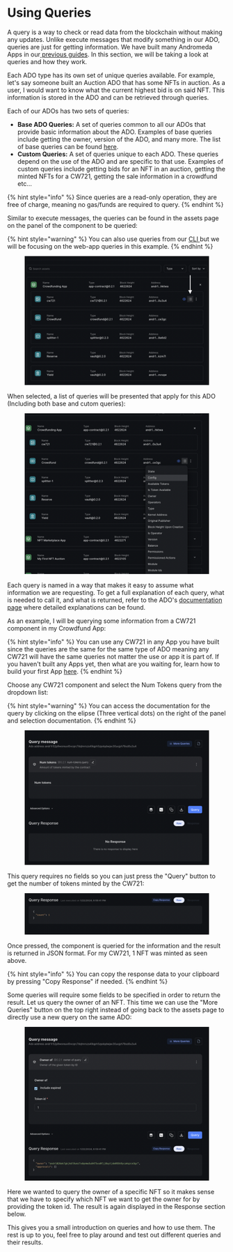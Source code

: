 # Using Queries

&#x20;A query is a way to check or read data from the blockchain without making any updates. Unlike execute messages that modify something in our ADO, queries are just for getting information. We have built many Andromeda Apps in our[ previous guides](../guides-and-examples/ado-builder/). In this section, we will be taking a look at queries and how they work.&#x20;

&#x20;Each ADO type has its own set of unique queries available. For example, let's say someone built an Auction ADO that has some NFTs in auction. As a user, I would want to know what the current highest bid is on said NFT. This information is stored in the ADO and can be retrieved through queries.&#x20;

Each of our ADOs has two sets of queries:

* **Base ADO Queries:** A set of queries common to all our ADOs that provide basic information about the ADO. Examples of base queries include getting the owner, version of the ADO, and many more. The list of base queries can be found [here](https://docs.andromedaprotocol.io/andromeda/platform-and-framework/ado-base/andromedaquery).
* **Custom Queries:** A set of queries unique to each ADO. These queries depend on the use of the ADO     and are specific to that use. Examples of custom queries include getting bids for an NFT in an auction, getting the minted NFTs for a CW721, getting the sale information in a crowdfund etc...

{% hint style="info" %}
Since queries are a read-only operation, they are free of charge, meaning no gas/funds are required to query.&#x20;
{% endhint %}

Similar to execute messages, the queries can be found in the assets page on the panel of the component to be queried:

{% hint style="warning" %}
You can also use queries from our [CLI ](https://docs.andromedaprotocol.io/andromeda/andromeda-cli/introduction)but we will be focusing on the web-app queries in this example.
{% endhint %}

<figure><img src="../.gitbook/assets/Screen Shot 2024-01-22 at 6.18.59 PM 1.png" alt=""><figcaption></figcaption></figure>

When selected, a list of queries will be presented that apply for this ADO (Including both base and cutom queries):



<figure><img src="../.gitbook/assets/Screen Shot 2024-01-22 at 6.21.15 PM.png" alt=""><figcaption></figcaption></figure>

Each query is named in a way that makes it easy to assume what information we are requesting. To get a full explanation of each query, what is needed to call it, and what is returned, refer to the ADO's [documentation page](https://docs.andromedaprotocol.io/andromeda/andromeda-digital-objects/introduction-to-ados) where detailed explanations can be found.

As an example, I will be querying some information from a CW721 component in my Crowdfund App:

{% hint style="info" %}
You can use any CW721 in any App you have built since the queries are the same for the same type of ADO meaning any CW721 will have the same queries not matter the use or app it is part of. If you haven't built any Apps yet, then what are you waiting for, learn how to build your first App [here](../guides-and-examples/ado-builder/building-your-first-app.md).
{% endhint %}

Choose any CW721 component and select the Num Tokens query from the dropdown list:&#x20;

{% hint style="warning" %}
You can access the documentation for the query by clicking on the elipse (Three vertical dots) on the right of the panel and selection documentation.
{% endhint %}

<figure><img src="../.gitbook/assets/Screen Shot 2024-01-22 at 6.53.57 PM.png" alt=""><figcaption></figcaption></figure>

This query requires no fields so you can just press the "Query" button to get the number of tokens minted by the CW721:

<figure><img src="../.gitbook/assets/Screen Shot 2024-01-22 at 6.56.54 PM.png" alt=""><figcaption></figcaption></figure>

Once pressed, the component is queried for the information and the result is returned in JSON format. For my CW721, 1 NFT was minted as seen above.&#x20;

{% hint style="info" %}
You can copy the response data to your clipboard by pressing "Copy Response" if needed.
{% endhint %}

Some queries will require some fields to be specified in order to return the result. Let us query the owner of an NFT. This time we can use the "More Queries" button on the top right instead of going back to the assets page to directly use a new query on the same ADO:&#x20;

<figure><img src="../.gitbook/assets/Screen Shot 2024-01-22 at 6.59.48 PM.png" alt=""><figcaption></figcaption></figure>

Here we wanted to query the owner of a specific NFT so it makes sense that we have to specify which NFT we want to get the owner for by providing the token id. The result is again displayed in the Response section below.&#x20;

This gives you a small introduction on queries and how to use them. The rest is up to you, feel free to play around and test out different queries and their results.&#x20;
